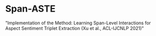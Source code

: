 # Span-ASTE
"Implementation of the Method: Learning Span-Level Interactions for Aspect Sentiment Triplet Extraction (Xu et al., ACL-IJCNLP 2021)"
